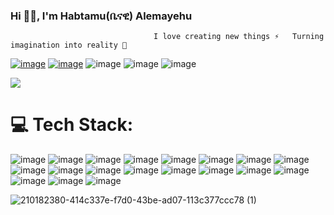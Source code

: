 ###  Hi 👋🏻, I'm Habtamu(ቤናዊ) Alemayehu
                                    I love creating new things ⚡   Turning imagination into reality 🚀
<!--
**Benawi/Benawi** is a ✨ _special_ ✨ repository because its `README.md` (this file) appears on your GitHub profile.

Here are some ideas to get you started:

- 🔭 I’m currently working on ...
- 🌱 I’m currently learning ...
- 👯 I’m looking to collaborate on ...
- 🤔 I’m looking for help with ...
- 💬 Ask me about ...
- 📫 How to reach me: ...
- 😄 Pronouns: ...
- ⚡ Fun fact: ...
-->
[![image](https://user-images.githubusercontent.com/21217148/210181196-e06aabd4-57e9-430d-9c75-f550f478321c.png)](https://www.linkedin.com/in/habtamu-alemayehu-b90367101/) 
[![image](https://user-images.githubusercontent.com/21217148/210183603-9e7ef12d-4452-4120-90a0-e9b31258e891.png)](https://github.com/Benawi)
![image](https://user-images.githubusercontent.com/21217148/210182990-23401631-264d-4802-acc2-0e085293d98c.png)
![image](https://user-images.githubusercontent.com/21217148/210182994-3851b187-b63f-4bf1-aeef-4bb10120c1b4.png)
![image](https://user-images.githubusercontent.com/21217148/210182997-8d554efb-58b2-460b-a858-06a40905e1cd.png)
<!--[![](https://visitcount.itsvg.in/api?id=Benawi&label=Profile%20Views&color=3&icon=5&pretty=false)](https://visitcount.itsvg.in)

-->

<a href="#">
  <img src="https://visitcount.itsvg.in/api?id=Benawi&label=Profile%20Views&color=3&icon=5&pretty=false" />
</a>

# 💻 Tech Stack:



![image](https://user-images.githubusercontent.com/21217148/210184183-4b3f6940-d50a-46e6-b3bf-2968f56cae95.png)
![image](https://user-images.githubusercontent.com/21217148/210181208-51e566ef-4cac-4a30-9462-c58a4d18412a.png)
![image](https://user-images.githubusercontent.com/21217148/210181212-9d14cfad-be1a-45ac-9084-5223fadaecfe.png)
![image](https://user-images.githubusercontent.com/21217148/210181216-49dd1680-6860-4bda-a251-40f67dfbe75a.png)
![image](https://user-images.githubusercontent.com/21217148/210181221-98d5e856-caae-4ca8-8a10-a931b8dc4123.png)
![image](https://user-images.githubusercontent.com/21217148/210181230-04205654-0d4d-4a7e-99d2-4a234da5c842.png)
![image](https://user-images.githubusercontent.com/21217148/210181234-7905ce93-f35a-4465-849d-9f2198507403.png)
![image](https://user-images.githubusercontent.com/21217148/210181239-61c9efbd-ac63-49fd-9acb-c09ab55ba206.png)
![image](https://user-images.githubusercontent.com/21217148/210181242-1c89d55e-1e70-4118-bf55-164e1d8c84b1.png)
![image](https://user-images.githubusercontent.com/21217148/210181247-1307a0c2-dc20-4db8-b241-ebeb6f69c0f9.png)
![image](https://user-images.githubusercontent.com/21217148/210181250-f0502e2c-142f-4a6a-8100-cf37f8664809.png)
![image](https://user-images.githubusercontent.com/21217148/210181253-cc3f3fee-f17f-4fe5-96d9-f59cd29da045.png)
![image](https://user-images.githubusercontent.com/21217148/210181262-a23eae74-0051-413d-a800-300b74f86886.png)
![image](https://user-images.githubusercontent.com/21217148/210184020-bee8d1e6-9db8-4c91-a830-e66c636e863b.png)
![image](https://user-images.githubusercontent.com/21217148/210184083-e682aa5a-6ad1-484e-bc65-0d26902716c5.png)
![image](https://user-images.githubusercontent.com/21217148/210184090-22369fec-bf07-460e-9f1e-fe9aeafc1bed.png)
![image](https://user-images.githubusercontent.com/21217148/210181277-e1cfbee0-7c87-4919-8d6e-cc9cbfdbd2ae.png)
![image](https://user-images.githubusercontent.com/21217148/210181287-2290a126-8d76-43df-9dfb-a4cd5f27dcc1.png)
![image](https://user-images.githubusercontent.com/21217148/210181294-05967ff1-35bd-4e85-bb3b-b6c1a059a7e5.png)

![210182380-414c337e-f7d0-43be-ad07-113c377ccc78 (1)](https://user-images.githubusercontent.com/21217148/210182928-97ec5a3f-36ff-45c2-8161-5010634673c4.png)





